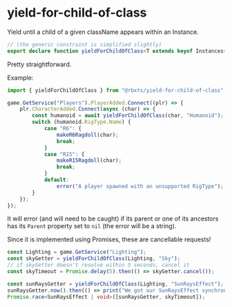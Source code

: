 # yield-for-child-of-class

Yield until a child of a given className appears within an Instance.

```ts
// (the generic constraint is simplified slightly)
export declare function yieldForChildOfClass<T extends keyof Instances>(instance: Instance, className: T): Promise<Instances[T]>;
```

Pretty straightforward.

Example:

```ts
import { yieldForChildOfClass } from "@rbxts/yield-for-child-of-class";

game.GetService("Players").PlayerAdded.Connect((plr) => {
	plr.CharacterAdded.Connect(async (char) => {
		const humanoid = await yieldForChildOfClass(char, "Humanoid");
		switch (humanoid.RigType.Name) {
			case "R6": {
				makeR6Ragdoll(char);
				break;
			}
			case "R15": {
				makeR15Ragdoll(char);
				break;
			}
			default:
				error("A player spawned with an unsupported RigType");
		}
	});
});

```

It will error (and will need to be caught) if its parent or one of its ancestors has its `Parent` property set to `nil` (the error will be a string).

Since it is implemented using Promises, these are cancellable requests!

```ts
const Lighting = game.GetService("Lighting");
const skyGetter = yieldForChildOfClass(Lighting, "Sky");
// if skyGetter doesn't resolve within 5 seconds, cancel it
const skyTimeout = Promise.delay(5).then(() => skyGetter.cancel());

const sunRaysGetter = yieldForChildOfClass(Lighting, "SunRaysEffect");
sunRaysGetter.now().then(() => print("We got our SunRaysEffect synchronously!"));
Promise.race<SunRaysEffect | void>([sunRaysGetter, skyTimeout]);
```
